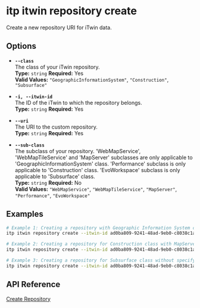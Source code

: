 # itp itwin repository create

Create a new repository URI for iTwin data.

## Options

- **`--class`**  
  The class of your iTwin repository.  
  **Type:** `string` **Required:** Yes  
  **Valid Values:** `"GeographicInformationSystem"`, `"Construction"`, `"Subsurface"`

- **`-i, --itwin-id`**  
  The ID of the iTwin to which the repository belongs.  
  **Type:** `string` **Required:** Yes

- **`--uri`**  
  The URI to the custom repository.  
  **Type:** `string` **Required:** Yes

- **`--sub-class`**  
  The subclass of your repository. 'WebMapService', 'WebMapTileService' and 'MapServer' subclasses are only applicable to 'GeographicInformationSystem' class. 'Performance' subclass is only applicable to 'Construction' class. 'EvoWorkspace' subclass is only applicable to 'Subsurface' class.  
  **Type:** `string` **Required:** No  
  **Valid Values:** `"WebMapService"`, `"WebMapTileService"`, `"MapServer"`, `"Performance"`, `"EvoWorkspace"`

## Examples

```bash
# Example 1: Creating a repository with Geographic Information System class
itp itwin repository create --itwin-id ad0ba809-9241-48ad-9eb0-c8038c1a1d51 --class GeographicInformationSystem --sub-class WebMapTileService --uri https://example.com/repository1

# Example 2: Creating a repository for Construction class with MapServer subclass
itp itwin repository create --itwin-id ad0ba809-9241-48ad-9eb0-c8038c1a1d51 --class Construction --sub-class Performance --uri https://example.com/repository2

# Example 3: Creating a repository for Subsurface class without specifying a subclass
itp itwin repository create --itwin-id ad0ba809-9241-48ad-9eb0-c8038c1a1d51 --class Subsurface --sub-class EvoWorkspace --uri https://example.com/repository3
```

## API Reference

[Create Repository](https://developer.bentley.com/apis/iTwins/operations/create-repository/)